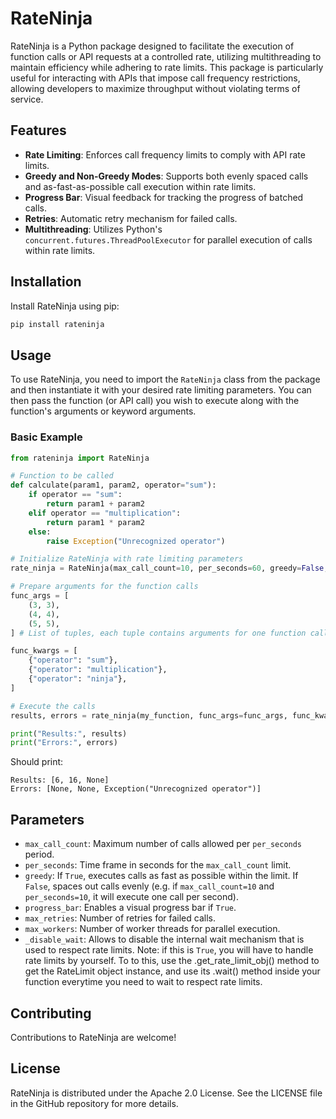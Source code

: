 # RateNinja

RateNinja is a Python package designed to facilitate the execution of function calls or API requests at a controlled rate, utilizing multithreading to maintain efficiency while adhering to rate limits. This package is particularly useful for interacting with APIs that impose call frequency restrictions, allowing developers to maximize throughput without violating terms of service.

## Features

- **Rate Limiting**: Enforces call frequency limits to comply with API rate limits.
- **Greedy and Non-Greedy Modes**: Supports both evenly spaced calls and as-fast-as-possible call execution within rate limits.
- **Progress Bar**: Visual feedback for tracking the progress of batched calls.
- **Retries**: Automatic retry mechanism for failed calls.
- **Multithreading**: Utilizes Python's `concurrent.futures.ThreadPoolExecutor` for parallel execution of calls within rate limits.

## Installation

Install RateNinja using pip:
```bash
pip install rateninja
```

## Usage

To use RateNinja, you need to import the `RateNinja` class from the package and then instantiate it with your desired rate limiting parameters. You can then pass the function (or API call) you wish to execute along with the function's arguments or keyword arguments.

### Basic Example

```python
from rateninja import RateNinja

# Function to be called
def calculate(param1, param2, operator="sum"):
    if operator == "sum":
        return param1 + param2
    elif operator == "multiplication":
        return param1 * param2
    else:
        raise Exception("Unrecognized operator")

# Initialize RateNinja with rate limiting parameters
rate_ninja = RateNinja(max_call_count=10, per_seconds=60, greedy=False, progress_bar=True, max_retries=5, max_workers=5)

# Prepare arguments for the function calls
func_args = [
    (3, 3),
    (4, 4),
    (5, 5),
] # List of tuples, each tuple contains arguments for one function call

func_kwargs = [
    {"operator": "sum"},
    {"operator": "multiplication"},
    {"operator": "ninja"},
]

# Execute the calls
results, errors = rate_ninja(my_function, func_args=func_args, func_kwargs=func_kwargs)

print("Results:", results)
print("Errors:", errors)
```

Should print:

```text
Results: [6, 16, None]
Errors: [None, None, Exception("Unrecognized operator")]
```

## Parameters

- `max_call_count`: Maximum number of calls allowed per `per_seconds` period.
- `per_seconds`: Time frame in seconds for the `max_call_count` limit.
- `greedy`: If `True`, executes calls as fast as possible within the limit. If `False`, spaces out calls evenly (e.g. if `max_call_count=10` and `per_seconds=10`, it will execute one call per second).
- `progress_bar`: Enables a visual progress bar if `True`.
- `max_retries`: Number of retries for failed calls.
- `max_workers`: Number of worker threads for parallel execution.
- `_disable_wait`: Allows to disable the internal wait mechanism that is used to respect rate limits. Note: if this is `True`, you will have to handle rate limits by yourself. To to this, use the .get_rate_limit_obj() method to get the RateLimit object instance, and use its .wait() method inside your function everytime you need to wait to respect rate limits.

## Contributing

Contributions to RateNinja are welcome!

## License

RateNinja is distributed under the Apache 2.0 License. See the LICENSE file in the GitHub repository for more details.